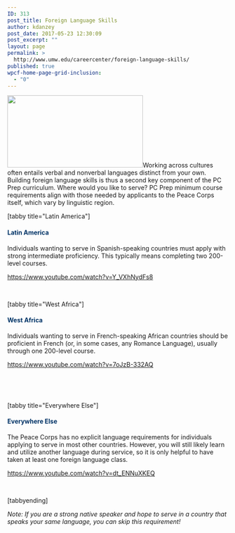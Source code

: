 ```yaml
---
ID: 313
post_title: Foreign Language Skills
author: kdanzey
post_date: 2017-05-23 12:30:09
post_excerpt: ""
layout: page
permalink: >
  http://www.umw.edu/careercenter/foreign-language-skills/
published: true
wpcf-home-page-grid-inclusion:
  - "0"
---
```

<a href="https://www.peacecorps.gov/volunteer/university-programs/peace-corps-prep/"><img class="alignnone wp-image-235" src="http://www.umw.edu/careercenter/wp-content/uploads/sites/41/2017/03/PeaceCorpsPrep-1-300x159.jpg" alt="" width="309" height="164" /></a>Working across cultures often entails verbal and nonverbal languages distinct from your own. Building foreign language skills is thus a second key component of the PC Prep curriculum.
Where would you like to serve? PC Prep minimum course requirements align with those needed by applicants to the Peace Corps itself, which vary by linguistic region.

[tabby title="Latin America"]
<h4><strong><span style="color: #003366">Latin America
</span></strong></h4>
Individuals wanting to serve in Spanish-speaking countries must apply with strong intermediate proficiency. This typically means completing two 200-level courses.

https://www.youtube.com/watch?v=Y_VXhNydFs8

&nbsp;

[tabby title="West Africa"]
<h4><strong><span style="color: #003366">West Africa
</span></strong></h4>
Individuals wanting to serve in French-speaking African countries should be proficient in French (or, in some cases, any Romance Language), usually through one 200-level course.

https://www.youtube.com/watch?v=7oJzB-332AQ

&nbsp;

&nbsp;

[tabby title="Everywhere Else"]
<h4><strong><span style="color: #003366"> Everywhere Else
</span></strong></h4>
The Peace Corps has no explicit language requirements for individuals applying to serve in most other countries. However, you will still likely learn and utilize another language during service, so it is only helpful to have taken at least one foreign language class.

https://www.youtube.com/watch?v=dt_ENNuXKEQ

&nbsp;

[tabbyending]

<em>Note: If you are a strong native speaker and hope to serve in a country that speaks your same language, you can skip this requirement!</em>

&nbsp;